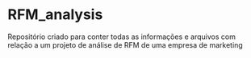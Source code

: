 # RFM_analysis
Repositório criado para conter todas as informações e arquivos com relação a um projeto de análise de RFM de uma empresa de marketing
